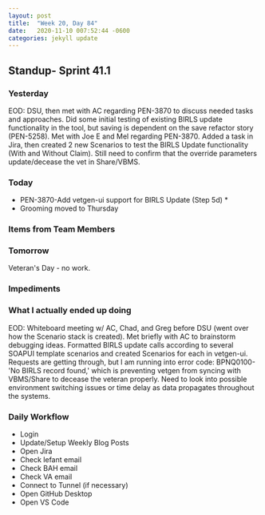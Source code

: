 ```yaml
---
layout: post
title:  "Week 20, Day 84"
date:   2020-11-10 007:52:44 -0600
categories: jekyll update
---
```


## Standup- Sprint 41.1
  
### Yesterday
EOD: DSU, then met with AC regarding PEN-3870 to discuss needed tasks and approaches. Did some initial testing of existing BIRLS update functionality in the tool, but saving is dependent on the save refactor story (PEN-5258). Met with Joe E and Mel regarding PEN-3870. Added a task in Jira, then created 2 new Scenarios to test the BIRLS Update functionality (With and Without Claim). Still need to confirm that the override parameters update/decease the vet in Share/VBMS.

### Today
* PEN-3870-Add vetgen-ui support for BIRLS Update (Step 5d)
  * 
* Grooming moved to Thursday


### Items from Team Members


### Tomorrow
 Veteran's Day - no work.
 
### Impediments

### What I actually ended up doing
EOD: Whiteboard meeting w/ AC, Chad, and Greg before DSU (went over how the Scenario stack is created). Met briefly with AC to brainstorm debugging ideas. Formatted BIRLS update calls according to several SOAPUI template scenarios and created Scenarios for each in vetgen-ui. Requests are getting through, but I am running into error code: BPNQ0100- 'No BIRLS record found,' which is preventing vetgen from syncing with VBMS/Share to decease the veteran properly. Need to look into possible environment switching issues or time delay as data propagates throughout the systems.   

### Daily Workflow
* Login
* Update/Setup Weekly Blog Posts
* Open Jira
* Check lefant email
* Check BAH email
* Check VA email
* Connect to Tunnel (if necessary)
* Open GitHub Desktop
* Open VS Code

